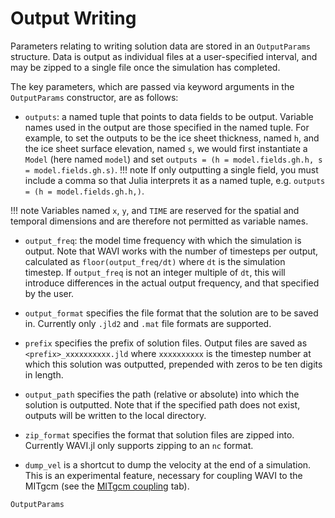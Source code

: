 # Output Writing
Parameters relating to writing solution data are stored in an `OutputParams` structure. Data is output as individual files at a user-specified interval, and may be zipped to a single file once the simulation has completed.

The key parameters, which are passed via keyword arguments in the `OutputParams` constructor, are as follows:
- `outputs`: a named tuple that points to data fields to be output. Variable names used in the output are those specified in the named tuple. For example, to set the outputs to be the ice sheet thickness, named `h`, and the ice sheet surface elevation, named `s`, we would first instantiate a `Model` (here named `model`) and set `outputs = (h = model.fields.gh.h, s = model.fields.gh.s)`.
!!! note
    If only outputting a single field, you must include a comma so that Julia interprets it as a named tuple, e.g. `outputs = (h = model.fields.gh.h,)`.

!!! note
    Variables named `x`, `y`, and `TIME` are reserved for the spatial and temporal dimensions and are therefore not permitted as variable names.

- `output_freq`: the model time frequency with which the simulation is output. Note that WAVI works with the number of timesteps per output, calculated as `floor(output_freq/dt)` where `dt` is the simulation timestep. If `output_freq` is not an integer multiple of `dt`, this will introduce differences in the actual output frequency, and that specified by the user.

- `output_format` specifies the file format that the solution are to be saved in. Currently only `.jld2` and `.mat` file formats are supported. 

- `prefix` specifies the prefix of solution files. Output files are saved as `<prefix>_xxxxxxxxxx.jld` where `xxxxxxxxxx` is the timestep number at which this solution was outputted, prepended with zeros to be ten digits in length. 

- `output_path` specifies the path (relative or absolute) into which the solution is outputted. Note that if the specified path does not exist, outputs will be written to the local directory. 

- `zip_format` specifies the format that solution files are zipped into. Currently WAVI.jl only supports zipping to an `nc` format. 

- `dump_vel` is a shortcut to dump the velocity at the end of a simulation. This is an experimental feature, necessary for coupling WAVI to the MITgcm (see the [MITgcm coupling](../mitgcm_coupling.md) tab).

```@docs
OutputParams
```

